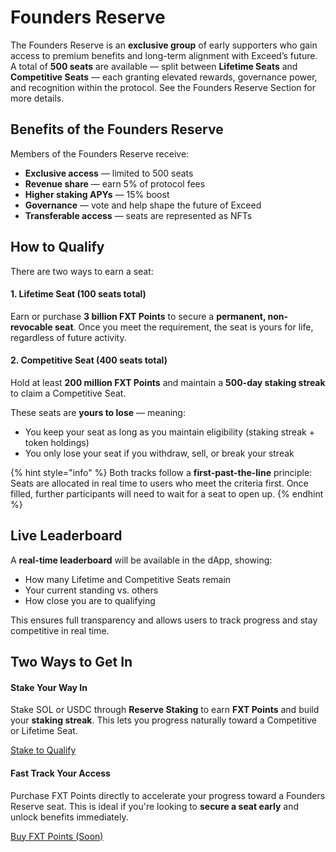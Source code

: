 # Founders Reserve

The Founders Reserve is an **exclusive group** of early supporters who gain access to premium benefits and long-term alignment with Exceed’s future. A total of **500 seats** are available — split between **Lifetime Seats** and **Competitive Seats** — each granting elevated rewards, governance power, and recognition within the protocol. See the Founders Reserve Section for more details.&#x20;

## Benefits of the Founders Reserve

Members of the Founders Reserve receive:

* **Exclusive access** — limited to 500 seats
* **Revenue share** — earn 5% of protocol fees
* **Higher staking APYs** — 15% boost
* **Governance** — vote and help shape the future of Exceed
* **Transferable access** — seats are represented as NFTs

## How to Qualify

There are two ways to earn a seat:

#### **1. Lifetime Seat (100 seats total)**

Earn or purchase **3 billion FXT Points** to secure a **permanent, non-revocable seat**. Once you meet the requirement, the seat is yours for life, regardless of future activity.

#### **2. Competitive Seat (400 seats total)**

Hold at least **200 million FXT Points** and maintain a **500-day staking streak** to claim a Competitive Seat.

These seats are **yours to lose** — meaning:

* You keep your seat as long as you maintain eligibility (staking streak + token holdings)
* You only lose your seat if you withdraw, sell, or break your streak

{% hint style="info" %}
Both tracks follow a **first-past-the-line** principle: Seats are allocated in real time to users who meet the criteria first. Once filled, further participants will need to wait for a seat to open up.
{% endhint %}

## Live Leaderboard

A **real-time leaderboard** will be available in the dApp, showing:

* How many Lifetime and Competitive Seats remain
* Your current standing vs. others
* How close you are to qualifying

This ensures full transparency and allows users to track progress and stay competitive in real time.

## Two Ways to Get In

#### Stake Your Way In

Stake SOL or USDC through **Reserve Staking** to earn **FXT Points** and build your **staking streak**. This lets you progress naturally toward a Competitive or Lifetime Seat.

<a href="https://app.parityusd.fi/" class="button primary">Stake to Qualify</a>

#### Fast Track Your Access

Purchase FXT Points directly to accelerate your progress toward a Founders Reserve seat. This is ideal if you're looking to **secure a seat early** and unlock benefits immediately.

<a href="https://www.parity.finance/" class="button primary">Buy FXT Points (Soon)</a>
